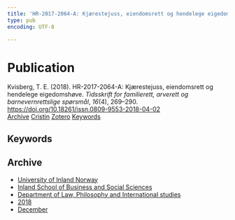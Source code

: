 ```yaml
---
title: 'HR-2017-2064-A: Kjærestejuss, eiendomsrett og hendelege eigedomshøve'
type: pub
encoding: UTF-8

---
```

<h1>Publication</h1>
<article id="csl-bib-container-WI8LXZ6R" class="csl-bib-container">
  <div class="csl-bib-body"> <div class="csl-entry">Kvisberg, T. E. (2018). HR-2017-2064-A: Kjærestejuss, eiendomsrett og hendelege eigedomshøve. <i>Tidsskrift for familierett, arverett og barnevernrettslige spørsmål</i>, <i>16</i>(4), 269–290. <a href="https://doi.org/10.18261/issn.0809-9553-2018-04-02">https://doi.org/10.18261/issn.0809-9553-2018-04-02</a></div> </div>
  <div class="csl-bib-buttons">
    <a href="#taxonomy-article-WI8LXZ6R" alt="archive" class="csl-bib-button">Archive</a>
    <a href="https://app.cristin.no/results/show.jsf?id=1645404" alt="Cristin" class="csl-bib-button">Cristin</a>
    <a href="http://zotero.org/groups/5881554/items/WI8LXZ6R" alt="Zotero" class="csl-bib-button">Zotero</a>
    <a href="#keywords-article-WI8LXZ6R" alt="keywords" class="csl-bib-button">Keywords</a>
  </div>
  <div id="csl-bib-meta-container-WI8LXZ6R"></div>
</article>
<div id="csl-bib-meta-WI8LXZ6R" class="csl-bib-meta">
  <article id="keywords-article-WI8LXZ6R" class="keywords-article">
    <h1>Keywords</h1>
    
  </article>
  <article id="taxonomy-article-WI8LXZ6R" class="taxonomy-article">
    <h1>Archive</h1>
    <ul>
      <li><a href="{{< params subfolder >}}en/archive/?key=3DCRN523">University of Inland Norway</a></li>
      <li><a href="{{< params subfolder >}}en/archive/?key=DU8Q9LN9">Inland School of Business and Social Sciences</a></li>
      <li><a href="{{< params subfolder >}}en/archive/?key=ITYAG68H">Department of Law, Philosophy and International studies</a></li>
      <li><a href="{{< params subfolder >}}en/archive/?key=U76UGHNS">2018</a></li>
      <li><a href="{{< params subfolder >}}en/archive/?key=KKKDNQ6S">December</a></li>
    </ul>
  </article>
</div>
